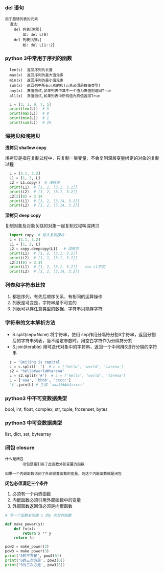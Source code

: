 ### del 语句

```
用于删除列表的元素
  语法:
    del 列表[索引]
        如: del L[0]
    del 列表[切片]
        如: del L[1::2]
```

### python 3中常用于序列的函数

```
  len(s)  返回序列的长度
  max(x)  返回序列的最大值元素
  min(x)  返回序列的最小值元素
  sum(x)  返回列中所有元素的和(元素必须是数值类型)
  any(x)  真值测试,如果列表中其中一个值为真值则返回True
  all(x)  真值测试,如果列表中所有值为真值返回True
```

```python
  L = [3, 1, 9, 7, 5]
  print(len(L))  # 5
  print(max(L))  # 9
  print(min(L))  # 1
  print(sum(L))  # 25
```

### 深拷贝和浅拷贝

**浅拷贝 shallow copy**

浅拷贝是指在复制过程中，只复制一层变量，不会复制深层变量绑定的对象的复制过程

```python
  L = [3.1, 3.2]
  L1 = [1, 2, L]
  L2 = L1.copy()  # 浅拷贝
  print(L1)  # [1, 2, [3.1, 3.2]]
  print(L2)  # [1, 2, [3.1, 3.2]]
  L2[2][0] = 3.14
  print(L1)  # [1, 2, [3.14, 3.2]]
  print(L2)  # [1, 2, [3.14, 3.2]]
```

**深拷贝 deep copy**

复制对象及对象关联的对象一起复制过程叫深拷贝

```python
  import copy  # 导入复制模块
  L = [3.1, 3.2]
  L1 = [1, 2, L]
  L2 = copy.deepcopy(L1) 　# 深拷贝
  print(L1)  # [1, 2, [3.1, 3.2]]
  print(L2)  # [1, 2, [3.1, 3.2]]
  L2[2][0] = 3.14
  print(L1)  # [1, 2, [3.1, 3.2]]　　<<< L1不变
  print(L2)  # [1, 2, [3.14, 3.2]]
```

### 列表和字符串比较

1. 都是序列，有先后顺序关系，有相同的运算操作
  2. 列表是可变是，字符串是不可变的
  3. 列表可以存任意类型的数据，字符串只能存字符

### 字符串的文本解析方法

- S.split(sep=None) 将字符串，使用 sep作用分隔符分割S字符串，返回分割后的字符串列表，当不给定参数时，用空白字符作为分隔符分割
- S.join(iterable) 用可迭代对象中的字符串，返回一个中间用S进行分隔的字符串

```python
  s = 'Beijing is capital'
  L = s.split(' ')  # L = ['hello', 'world', 'tarena']
  s2 = "hello#world#tarena"
  L = s2.split('#')  # L = ['hello', 'world', 'tarena']
  L = ['aaa', 'bbbb', 'ccccc']
  '$'.join(L) # 生成 'aaa$bbbb$ccccc'
```

### python3 中不可变数据类型

bool, int, float, complex, str, tuple, frozenset, bytes

### python3 中可变数据类型

list, dict, set, bytearray

### 闭包 closure

```
什么是闭包
        闭包是指引用了此函数外部变量的函数

如果一个内嵌函数访问了外部嵌套函数的变量，则这个内嵌函数就是闭包
```

**闭包必须满足三个条件**

1. 必须有一个内嵌函数
2. 内嵌函数必须引用外部函数中的变量
3. 外部函数返回值必须是内嵌函数

```python
# 写一个函数来创建 x 的y 次方的函数

def make_power(y):
    def fn(x):
        return x ** y
    return fn

pow2 = make_power(2)
pow3 = make_power(3)
print('5的平方是', pow2(5))
print('6的三次方是', pow3(6))
print('5的三次方是', pow3(5))
```

